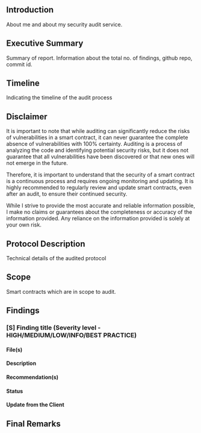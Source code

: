 ## Introduction

About me and about my security audit service.

## Executive Summary

Summary of report. Information about the total no. of findings, github repo, commit id. 

## Timeline

Indicating the timeline of the audit process

## Disclaimer

It is important to note that while auditing can significantly reduce the risks of vulnerabilities in a smart contract, it can never guarantee the complete absence of vulnerabilities with 100% certainty. Auditing is a process of analyzing the code and identifying potential security risks, but it does not guarantee that all vulnerabilities have been discovered or that new ones will not emerge in the future.

Therefore, it is important to understand that the security of a smart contract is a continuous process and requires ongoing monitoring and updating. It is highly recommended to regularly review and update smart contracts, even after an audit, to ensure their continued security.

While I strive to provide the most accurate and reliable information possible, I make no claims or guarantees about the completeness or accuracy of the information provided. Any reliance on the information provided is solely at your own risk.

## Protocol Description

Technical details of the audited protocol

## Scope

Smart contracts which are in scope to audit. 

## Findings

### [S] Finding title (Severity level - HIGH/MEDIUM/LOW/INFO/BEST PRACTICE)
#### File(s)
#### Description
#### Recommendation(s)
#### Status
#### Update from the Client

## Final Remarks